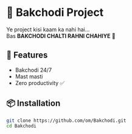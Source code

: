 # 🚀 Bakchodi Project

Ye project kisi kaam ka nahi hai...  
Bas **BAKCHODI CHALTI RAHNI CHAHIYE** 🕺

## 🐒 Features
- Bakchodi 24/7
- Mast masti
- Zero productivity ✅

## 📦 Installation
```bash
git clone https://github.com/om/Bakchodi.git
cd Bakchodi
